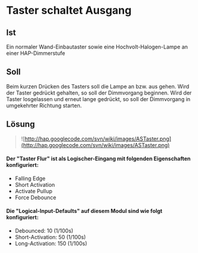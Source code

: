 # Taster schaltet Ausgang #



## Ist ##

Ein normaler Wand-Einbautaster sowie eine Hochvolt-Halogen-Lampe an einer HAP-Dimmerstufe


## Soll ##

Beim kurzen Drücken des Tasters soll die Lampe an bzw. aus gehen. Wird der Taster gedrückt gehalten, so soll der Dimmvorgang beginnen. Wird der Taster losgelassen und erneut lange gedrückt, so soll der Dimmvorgang in umgekehrter Richtung starten.


## Lösung ##

> ![http://hap.googlecode.com/svn/wiki/images/ASTaster.png](http://hap.googlecode.com/svn/wiki/images/ASTaster.png)

#### Der "Taster Flur" ist als Logischer-Eingang mit folgenden Eigenschaften konfiguriert: ####

  * Falling Edge
  * Short Activation
  * Activate Pullup
  * Force Debounce

#### Die "Logical-Input-Defaults" auf diesem Modul sind wie folgt konfiguriert: ####

  * Debounced: 10 (1/100s)
  * Short-Activation: 50 (1/100s)
  * Long-Activation: 150 (1/100s)